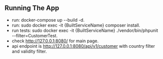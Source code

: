 ## Running The App
- run: docker-compose up  --build -d.
- run: sudo docker exec -it {BuiltServiceName} composer install. 
- run tests: sudo docker exec -it {BuiltServiceName} ./vendor/bin/phpunit --filter=CustomerTest. 
- check http://127.0.0.1:8080/ for main page. 
- api endpoint is http://127.0.0.1:8080/api/v1/customer with country filter and validity filter. 
